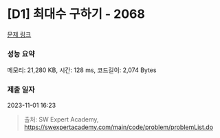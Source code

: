 # [D1] 최대수 구하기 - 2068 

[문제 링크](https://swexpertacademy.com/main/code/problem/problemDetail.do?contestProbId=AV5QQhbqA4QDFAUq) 

### 성능 요약

메모리: 21,280 KB, 시간: 128 ms, 코드길이: 2,074 Bytes

### 제출 일자

2023-11-01 16:23



> 출처: SW Expert Academy, https://swexpertacademy.com/main/code/problem/problemList.do